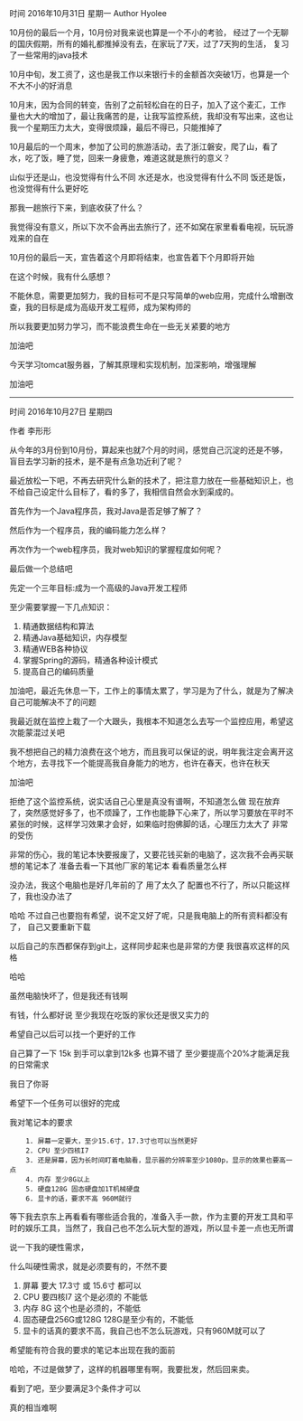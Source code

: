 时间 2016年10月31日 星期一
Author Hyolee

10月份的最后一个月，10月份对我来说也算是一个不小的考验，
经过了一个无聊的国庆假期，所有的婚礼都推掉没有去，在家玩了7天，过了7天狗的生活，
复习了一些常用的java技术

10月中旬，发工资了，这也是我工作以来银行卡的金额首次突破1万，也算是一个不大不小的好消息

10月末，因为合同的转变，告别了之前轻松自在的日子，加入了这个麦汇，工作量也大大的增加了，最让我痛苦的是，让我写监控系统，我却没有写出来，这也让我一个星期压力太大，变得很烦躁，最后不得已，只能推掉了

10月最后的一个周末，参加了公司的旅游活动，去了浙江磐安，爬了山，看了水，吃了饭，睡了觉，回来一身疲惫，难道这就是旅行的意义？

山似乎还是山，也没觉得有什么不同
水还是水，也没觉得有什么不同
饭还是饭，也没觉得有什么更好吃

那我一趟旅行下来，到底收获了什么？

我觉得没有意义，所以下次不会再出去旅行了，还不如窝在家里看看电视，玩玩游戏来的自在

10月份的最后一天，宣告着这个月即将结束，也宣告着下个月即将开始

在这个时候，我有什么感想？

不能休息，需要更加努力，我的目标可不是只写简单的web应用，完成什么增删改查，我的目标是成为高级开发工程师，成为架构师的

所以我要更加努力学习，而不能浪费生命在一些无关紧要的地方

加油吧

今天学习tomcat服务器，了解其原理和实现机制，加深影响，增强理解 

加油吧

---

时间 2016年10月27日 星期四

作者 李形形

从今年的3月份到10月份，算起来也就7个月的时间，感觉自己沉淀的还是不够，盲目去学习新的技术，是不是有点急功近利了呢？

最近放松一下吧，不再去研究什么新的技术了，把注意力放在一些基础知识上，也不给自己设定什么目标了，看的多了，我相信自然会水到渠成的。

首先作为一个Java程序员，我对Java是否足够了解了？

然后作为一个程序员，我的编码能力怎么样？

再次作为一个web程序员，我对web知识的掌握程度如何呢？

最后做一个总结吧

先定一个三年目标:成为一个高级的Java开发工程师

至少需要掌握一下几点知识：

  1. 精通数据结构和算法
  2. 精通Java基础知识，内存模型
  3. 精通WEB各种协议
  4. 掌握Spring的源码，精通各种设计模式
  5. 提高自己的编码质量

加油吧，最近先休息一下，工作上的事情太累了，学习是为了什么，就是为了解决自己可能解决不了的问题

我最近就在监控上栽了一个大跟头，我根本不知道怎么去写一个监控应用，希望这次能蒙混过关吧

我不想把自己的精力浪费在这个地方，而且我可以保证的说，明年我注定会离开这个地方，去寻找下一个能提高我自身能力的地方，也许在春天，也许在秋天

加油吧

拒绝了这个监控系统，说实话自己心里是真没有谱啊，不知道怎么做
现在放弃了，突然感觉好多了，也不烦躁了，工作也能静下心来了，所以学习要放在平时不紧张的时候，这样学习效果才会好，如果临时抱佛脚的话，心理压力太大了
非常的受伤

非常的伤心，我的笔记本快要报废了，又要花钱买新的电脑了，这次我不会再买联想的笔记本了
准备去看一下其他厂家的笔记本
看看质量怎么样

没办法，我这个电脑也是好几年前的了
用了太久了
配置也不行了，所以只能这样了，我也没办法了

哈哈
不过自己也要抱有希望，说不定又好了呢，只是我电脑上的所有资料都没有了，
自己又要重新下载


以后自己的东西都保存到git上，这样同步起来也是非常的方便
我很喜欢这样的风格

哈哈

虽然电脑快坏了，但是我还有钱啊

有钱，什么都好说
至少我现在吃饭的家伙还是很又实力的

希望自己以后可以找一个更好的工作

自己算了一下 15k 到手可以拿到12k多
也算不错了
至少要提高个20%才能满足我的日常需求

我日了你哥


希望下一个任务可以很好的完成

我对笔记本的要求
```	
	1. 屏幕一定要大，至少15.6寸，17.3寸也可以当然更好
	2. CPU 至少四核I7
	3. 还是屏幕，因为长时间盯着电脑看，显示器的分辨率至少1080p，显示的效果也要高一点
	4. 内存 至少8G以上
	5. 硬盘128G 固态硬盘加1T机械硬盘
	6. 显卡的话，要求不高 960M就行

```

等下我去京东上再看看有哪些适合我的，准备入手一款，作为主要的开发工具和平时的娱乐工具，当然了，我自己也不怎么玩大型的游戏，所以显卡差一点也无所谓

说一下我的硬性需求，

什么叫硬性需求，就是必须要有的，不然不要

1. 屏幕 要大 17.3寸 或 15.6寸 都可以
2. CPU 要四核I7 这个是必须的 不能低
3. 内存 8G 这个也是必须的，不能低
4. 固态硬盘256G或128G 128G是至少有的，不能低
5. 显卡的话真的要求不高，我自己也不怎么玩游戏，只有960M就可以了

希望能有符合我的要求的笔记本出现在我的面前

哈哈，不过是做梦了，这样的机器哪里有啊，我要批发，然后回来卖。

看到了吧，至少要满足3个条件才可以

真的相当难啊






















































